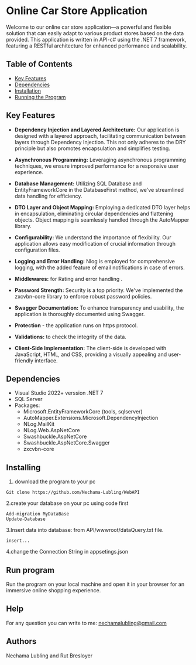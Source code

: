 # Online Car Store Application

Welcome to our online car store application—a powerful and flexible solution that can easily adapt to various product stores based on the data provided. This application is written in API-c# using the .NET 7 framework, featuring a RESTful architecture for enhanced performance and scalability.

## Table of Contents

- [Key Features](#key-features)
- [Dependencies](#dependencies)
- [Installation](#installation)
- [Running the Program](#running-the-program)

## Key Features

- **Dependency Injection and Layered Architecture:** Our application is designed with a layered approach, facilitating communication between layers through Dependency Injection. This not only adheres to the DRY principle but also promotes encapsulation and simplifies testing.

- **Asynchronous Programming:** Leveraging asynchronous programming techniques, we ensure improved performance for a responsive user experience.

- **Database Management:** Utilizing SQL Database and EntityFrameworkCore in the DatabaseFirst method, we've streamlined data handling for efficiency.

- **DTO Layer and Object Mapping:** Employing a dedicated DTO layer helps in encapsulation, eliminating circular dependencies and flattening objects. Object mapping is seamlessly handled through the AutoMapper library.

- **Configurability:** We understand the importance of flexibility. Our application allows easy modification of crucial information through configuration files.

- **Logging and Error Handling:** Nlog is employed for comprehensive logging, with the added feature of email notifications in case of errors.
  
- **Middlewares:**  for Rating and error handling .

- **Password Strength:** Security is a top priority. We've implemented the zxcvbn-core library to enforce robust password policies.
  
- **Swagger Documentation:** To enhance transparency and usability, the application is thoroughly documented using Swagger.
  
- **Protection** - the application runs on https protocol.
  
- **Validations:** to check the integrity of the data.

- **Client-Side Implementation:** The client-side is developed with JavaScript, HTML, and CSS, providing a visually appealing and user-friendly interface.

## Dependencies

- Visual Studio 2022+ verssion .NET 7
- SQL Server
- Packages:
  - Microsoft.EntityFrameworkCore (tools, sqlserver)
  - AutoMapper.Extensions.Microsoft.DependencyInjection
  - NLog.MailKit
  - NLog.Web.AspNetCore
  - Swashbuckle.AspNetCore
  - Swashbuckle.AspNetCore.Swagger
  - zxcvbn-core

## Installing

1. download the program to your pc
```
Git clone https://github.com/Nechama-Lubling/WebAPI
```


2.create your database on your pc using code first
```
Add-migration MyDataBase
Update-Database

```
3.Insert data into database: from API/wwwroot/dataQuery.txt file.
```
insert...

```
4.change the Connection String in appsetings.json

## Run program
Run the program on your local machine and open it in your browser for an immersive online shopping experience.

## Help
For any question you can write to me:
nechamalubling@gmail.com

## Authors
Nechama Lubling and
Rut Bresloyer
   
